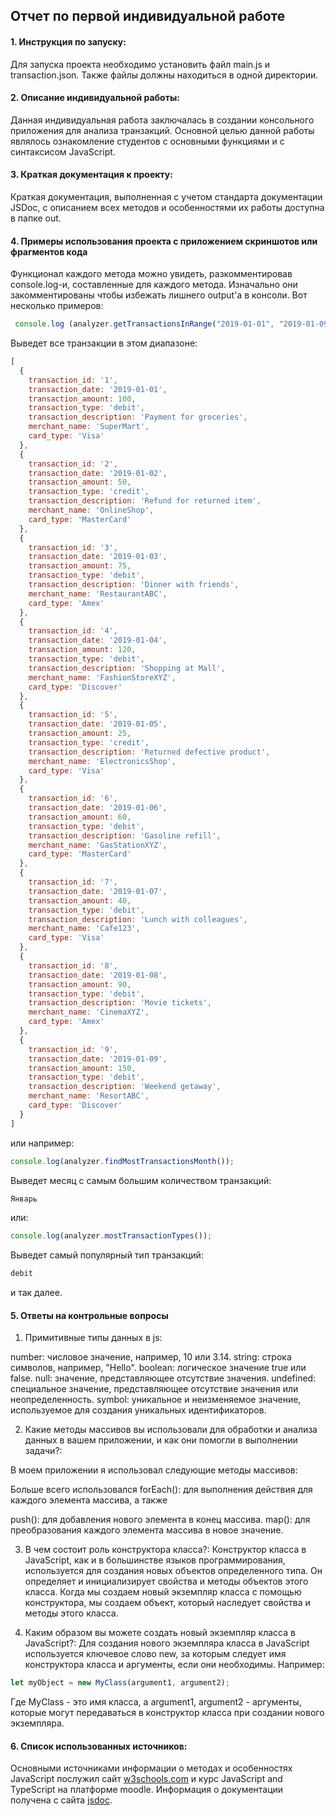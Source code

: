 ## Отчет по первой индивидуальной работе

#### 1. Инструкция по запуску:
Для запуска проекта необходимо установить файл main.js и transaction.json. Также файлы должны находиться в одной директории.

#### 2. Описание индивидуальной работы:
Данная индивидуальная работа заключалась в создании консольного приложения для анализа транзакций. Основной целью данной работы являлось ознакомление студентов с основными функциями и с синтаксисом JavaScript. 
#### 3. Краткая документация к проекту:
Краткая документация, выполненная с учетом стандарта документации JSDoc, с описанием всех методов и особенностями их работы доступна в папке out.


#### 4. Примеры использования проекта с приложением скриншотов или фрагментов кода
Функционал каждого метода можно увидеть, разкомментировав console.log-и, составленные для каждого метода. Изначально они закомментированы чтобы избежать лишнего output'а в консоли. Вот несколько примеров:
```js
 console.log (analyzer.getTransactionsInRange("2019-01-01", "2019-01-09"));
```
Выведет все транзакции в этом диапазоне:
```js
[
  {
    transaction_id: '1',
    transaction_date: '2019-01-01',
    transaction_amount: 100,
    transaction_type: 'debit',
    transaction_description: 'Payment for groceries',
    merchant_name: 'SuperMart',
    card_type: 'Visa'
  },
  {
    transaction_id: '2',
    transaction_date: '2019-01-02',
    transaction_amount: 50,
    transaction_type: 'credit',
    transaction_description: 'Refund for returned item',
    merchant_name: 'OnlineShop',
    card_type: 'MasterCard'
  },
  {
    transaction_id: '3',
    transaction_date: '2019-01-03',
    transaction_amount: 75,
    transaction_type: 'debit',
    transaction_description: 'Dinner with friends',
    merchant_name: 'RestaurantABC',
    card_type: 'Amex'
  },
  {
    transaction_id: '4',
    transaction_date: '2019-01-04',
    transaction_amount: 120,
    transaction_type: 'debit',
    transaction_description: 'Shopping at Mall',
    merchant_name: 'FashionStoreXYZ',
    card_type: 'Discover'
  },
  {
    transaction_id: '5',
    transaction_date: '2019-01-05',
    transaction_amount: 25,
    transaction_type: 'credit',
    transaction_description: 'Returned defective product',
    merchant_name: 'ElectronicsShop',
    card_type: 'Visa'
  },
  {
    transaction_id: '6',
    transaction_date: '2019-01-06',
    transaction_amount: 60,
    transaction_type: 'debit',
    transaction_description: 'Gasoline refill',
    merchant_name: 'GasStationXYZ',
    card_type: 'MasterCard'
  },
  {
    transaction_id: '7',
    transaction_date: '2019-01-07',
    transaction_amount: 40,
    transaction_type: 'debit',
    transaction_description: 'Lunch with colleagues',
    merchant_name: 'Cafe123',
    card_type: 'Visa'
  },
  {
    transaction_id: '8',
    transaction_date: '2019-01-08',
    transaction_amount: 90,
    transaction_type: 'debit',
    transaction_description: 'Movie tickets',
    merchant_name: 'CinemaXYZ',
    card_type: 'Amex'
  },
  {
    transaction_id: '9',
    transaction_date: '2019-01-09',
    transaction_amount: 150,
    transaction_type: 'debit',
    transaction_description: 'Weekend getaway',
    merchant_name: 'ResortABC',
    card_type: 'Discover'
  }
]
```
или например:
```js
console.log(analyzer.findMostTransactionsMonth());
```
Выведет месяц с самым большим количеством транзакций:
```js
Январь
```
или:
```js
console.log(analyzer.mostTransactionTypes());
```

Выведет самый популярный тип транзакций:
```js
debit
```
и так далее.

#### 5. Ответы на контрольные вопросы
1. Примитивные типы данных в js:

number: числовое значение, например, 10 или 3.14.
string: строка символов, например, "Hello".
boolean: логическое значение true или false.
null: значение, представляющее отсутствие значения.
undefined: специальное значение, представляющее отсутствие значения или неопределенность.
symbol: уникальное и неизменяемое значение, используемое для создания уникальных идентификаторов.

2. Какие методы массивов вы использовали для обработки и анализа данных в вашем приложении, и как они помогли в выполнении задачи?:

В моем приложении я использовал следующие методы массивов:

Больше всего использовался forEach(): для выполнения действия для каждого элемента массива, а также

push(): для добавления нового элемента в конец массива.
map(): для преобразования каждого элемента массива в новое значение.

3. В чем состоит роль конструктора класса?:
Конструктор класса в JavaScript, как и в большинстве языков программирования, используется для создания новых объектов определенного типа. Он определяет и инициализирует свойства и методы объектов этого класса. Когда мы создаем новый экземпляр класса с помощью конструктора, мы создаем объект, который наследует свойства и методы этого класса.

4. Каким образом вы можете создать новый экземпляр класса в JavaScript?:
Для создания нового экземпляра класса в JavaScript используется ключевое слово new, за которым следует имя конструктора класса и аргументы, если они необходимы. Например:
```js
let myObject = new MyClass(argument1, argument2);
```
Где MyClass - это имя класса, а argument1, argument2 - аргументы, которые могут передаваться в конструктор класса при создании нового экземпляра.

#### 6. Список использованных источников:
Основными источниками информации о методах и особенностях JavaScript послужил сайт [w3schools.com](https://www.w3schools.com/) и курс JavaScript and TypeScript на платформе moodle. Информация о документации получена с сайта [jsdoc](https://jsdoc.app/).